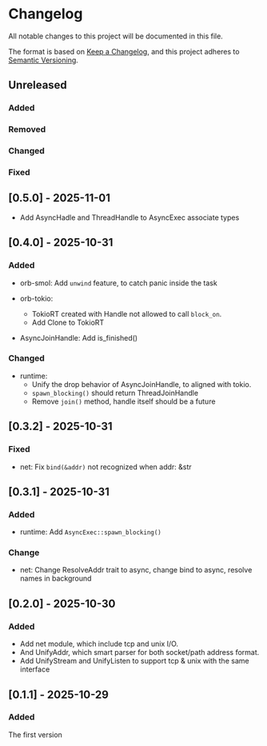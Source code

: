 # Changelog

All notable changes to this project will be documented in this file.

The format is based on [Keep a Changelog](https://keepachangelog.com/en/1.0.0/),
and this project adheres to [Semantic Versioning](https://semver.org/spec/v2.0.0.html).

## Unreleased

### Added

### Removed

### Changed

### Fixed

## [0.5.0] - 2025-11-01

- Add AsyncHadle and ThreadHandle to AsyncExec associate types

## [0.4.0] - 2025-10-31

### Added

- orb-smol: Add `unwind` feature, to catch panic inside the task

- orb-tokio:
  - TokioRT created with Handle not allowed to call `block_on`.
  - Add Clone to TokioRT

- AsyncJoinHandle: Add is_finished()

### Changed

- runtime:
  - Unify the drop behavior of AsyncJoinHandle, to aligned with tokio.
  - `spawn_blocking()` should return ThreadJoinHandle
  - Remove `join()` method, handle itself should be a future

## [0.3.2] - 2025-10-31

### Fixed

- net: Fix `bind(&addr)` not recognized when addr: &str

## [0.3.1] - 2025-10-31

### Added

- runtime: Add `AsyncExec::spawn_blocking()`

### Change

- net: Change ResolveAddr trait to async, change bind to async, resolve names in background

## [0.2.0] - 2025-10-30

### Added

- Add net module, which include tcp and unix I/O.
- And UnifyAddr, which smart parser for both socket/path address format.
- Add UnifyStream and UnifyListen to support tcp & unix with the same interface

## [0.1.1] - 2025-10-29

### Added

The first version

